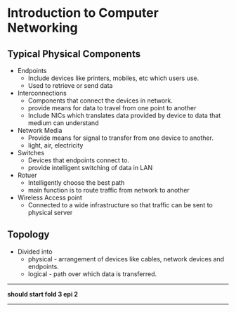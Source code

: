 # Introduction to Computer Networking

## Typical Physical Components

* Endpoints
  * Include devices like printers, mobiles, etc which users use.
  * Used to retrieve or send data
* Interconnections
  * Components that connect the devices in network.
  * provide means for data to travel from one point to another
  * Include NICs which translates data provided by device to data that medium can understand
* Network Media
  * Provide means for signal to transfer from one device to another.
  * light, air, electricity
* Switches
  * Devices that endpoints connect to.
  * provide intelligent switching of data in LAN
* Rotuer
  * Intelligently choose the best path
  * main function is to route traffic from network to another
* Wireless Access point
  * Connected to a wide infrastructure so that traffic can be sent to physical server

## Topology

* Divided into
  * physical - arrangement of devices like cables, network devices and endpoints.
  * logical - path over which data is transferred.

---

**should start fold 3 epi 2**

---
